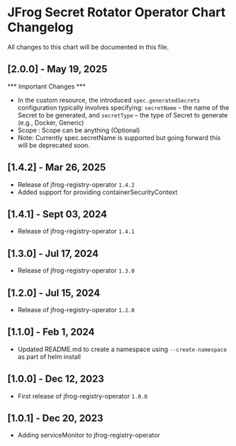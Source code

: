 # JFrog Secret Rotator Operator Chart Changelog
All changes to this chart will be documented in this file.

## [2.0.0] - May 19, 2025
*** Important Changes ***
* In the custom resource, the introduced `spec.generatedSecrets` configuration typically involves specifying: `secretName` – the name of the Secret to be generated, and `secretType` – the type of Secret to generate (e.g., Docker, Generic)
* Scope : Scope can be anything (Optional)
* Note: Currently spec.secretName is supported but going forward this will be deprecated soon.

## [1.4.2] - Mar 26, 2025
* Release of jfrog-registry-operator `1.4.2`
* Added support for providing containerSecurityContext

## [1.4.1] - Sept 03, 2024
* Release of jfrog-registry-operator `1.4.1`

## [1.3.0] - Jul 17, 2024
* Release of jfrog-registry-operator `1.3.0`

## [1.2.0] - Jul 15, 2024
* Release of jfrog-registry-operator `1.2.0`

## [1.1.0] - Feb 1, 2024
* Updated README.md to create a namespace using `--create-namespace` as part of helm install

## [1.0.0] - Dec 12, 2023
* First release of jfrog-registry-operator `1.0.0`

## [1.0.1] - Dec 20, 2023
* Adding serviceMonitor to jfrog-registry-operator